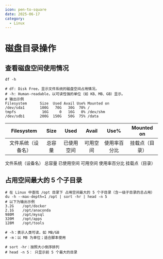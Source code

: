 ```yaml
---
icon: pen-to-square
date: 2025-06-17
category:
  - Linux
---
```


# 磁盘目录操作

## 查看磁盘空间使用情况

```shell
df -h

# df: Disk Free，显示文件系统的磁盘空间占用情况。
# -h: Human-readable，以可读性强的单位（如 KB、MB、GB）显示。
# 输出示例
Filesystem      Size  Used Avail Use% Mounted on
/dev/sda1       100G   70G   30G  70% /
tmpfs            16G     0   16G   0% /dev/shm
/dev/sdb1       200G  150G   50G  75% /data
```

|      Filesystem      |   Size   |     Used     |   Avail    |      Use%      |    Mounted on    |
|:--------------------:|:--------:|:------------:|:----------:|:--------------:|:----------------:|
|      文件系统（设备名）       |   总容量    |    已使用空间     |    可用空间    |     使用率百分比     |     挂载点（目录）      |



文件系统（设备名） 总容量 已使用空间 可用空间 使用率百分比 挂载点（目录）

## 占用空间最大的 5 个子目录

```shell
# 在 Linux 中查找 /opt 目录下 占用空间最大的 5 个子目录（含一级子目录的总占用）
du -h --max-depth=1 /opt | sort -hr | head -n 5
# 以下为输出示例
3.2G    /opt/docker
2.1G    /opt/anaconda
980M    /opt/mysql
320M    /opt/apps
128M    /opt/tools

# -h：表示人类可读，如 MB/GB  
# -m：以 MB 为单位；适合脚本使用

# sort -hr：按照大小倒序排列
# head -n 5： 只显示前 5 个最大的目录
```

